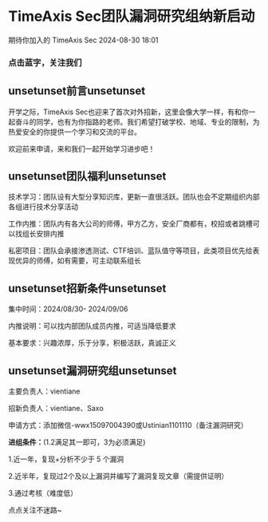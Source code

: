 #  TimeAxis Sec团队漏洞研究组纳新启动   
期待你加入的  TimeAxis Sec   2024-08-30 18:01  
  
### 点击蓝字，关注我们  
## unsetunset前言unsetunset  
  
开学之际，TimeAxis Sec也迎来了首次对外招新，这里会像大学一样，有和你一起奋斗的同学，也有为你指路的老师。我们希望打破学校、地域、专业的限制，为热爱安全的你提供一个学习和交流的平台。  
  
欢迎前来申请，来和我们一起开始学习进步吧！  
## unsetunset团队福利unsetunset  
  
技术学习：团队设有大型分享知识库，更新一直很活跃。团队也会不定期组织内部各组进行技术分享活动  
  
工作内推：团队内有各大公司的师傅，甲方乙方，安全厂商都有，校招或者跳槽可以找组长安排内推  
  
私密项目：团队会承接渗透测试、CTF培训、蓝队值守等项目，此类项目优先给表现优异的师傅，如有需要，可主动联系组长  
## unsetunset招新条件unsetunset  
  
集中时间：2024/08/30- 2024/09/06  
  
内推说明：可以找内部团队成员内推，可适当降低要求  
  
基本要求：兴趣浓厚，乐于分享，积极活跃，真诚正义  
## unsetunset漏洞研究组unsetunset  
  
主要负责人：vientiane  
  
招新负责人：vientiane、Saxo  
  
申请方式：添加微信-wwx15097004390或Ustinian1101110（备注漏洞研究）  
  
**进组条件：**(1.2满足其一即可，3为必须满足)  
  
1.近一年，复现+分析不少于 5 个漏洞  
  
2.近半年，复现过2个及以上漏洞并编写了漏洞复现文章（需提供证明）  
  
3.通过考核（难度低）  
  
  
点点关注不迷路~  
  
  
